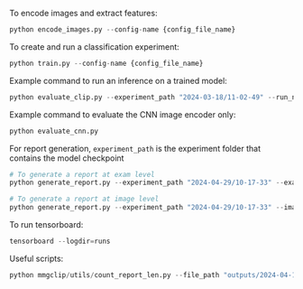 To encode images and extract features:
```python
python encode_images.py --config-name {config_file_name}
```

To create and run a classification experiment:
```python
python train.py --config-name {config_file_name}
```

Example command to run an inference on a trained model:
```python
python evaluate_clip.py --experiment_path "2024-03-18/11-02-49" --run_name "inference"
``` 

Example command to evaluate the CNN image encoder only:
```python
python evaluate_cnn.py 
``` 

For report generation, `experiment_path` is the experiment folder that contains the model checkpoint
```python
# To generate a report at exam level
python generate_report.py --experiment_path "2024-04-29/10-17-33" --exam_id "0200011002"

# To generate a report at image level
python generate_report.py --experiment_path "2024-04-29/10-17-33" --image_id "p0200011002cl"
``` 

To run tensorboard:
```python
tensorboard --logdir=runs
```

Useful scripts:
```python
python mmgclip/utils/count_report_len.py --file_path "outputs/2024-04-10/15-14-53/image_description.txt"
```
